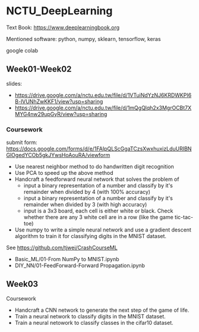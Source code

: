 # NCTU_DeepLearning
Text Book: https://www.deeplearningbook.org

Mentioned software:
python, numpy, sklearn, tensorflow, keras

google colab


## Week01-Week02
slides: 
* https://drive.google.com/a/nctu.edu.tw/file/d/1VTuiNdYzNJ6KRDWKPI6B-lVUNhZwKKF1/view?usp=sharing
* https://drive.google.com/a/nctu.edu.tw/file/d/1mQgQlqh2x3MgrOCBt7XMYG4nw29upGyR/view?usp=sharing


### Coursework
 submit form: https://docs.google.com/forms/d/e/1FAIpQLScGgaTCzsXwxhuxizLduURIBNGlOgedYCOb5gkJYwsHoAouRA/viewform

* Use nearest neighbor method to do handwritten digit recognition
* Use PCA to speed up the above method
* Handcraft a feedforward neural network that solves the problem of
    * input a binary representation of a number and classify by it's remainder when divided by 4 (with 100% accuracy)
    * input a binary representation of a number and classify by it's remainder when divided by 3 (with high accuracy)
    * input is a 3x3 board, each cell is either white or black. Check whether there are any 3 white cell are in a row (like the game tic-tac-toe)
* Use numpy to write a simple neural network and use a gradient descent algorithm to train it for classifying  digits in the MNIST dataset.

See https://github.com/tjwei/CrashCourseML
* Basic_ML/01-From NumPy to MNIST.ipynb
* DIY_NN/01-FeedForward-Forward Propagation.ipynb



## Week03
Coursework
* Handcraft a CNN network to generate the next step of the game of life.
* Train a neural network to classify digits in the MNIST dataset.
* Train a neural netowork to classify classes in the cifar10 dataset.
